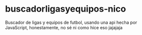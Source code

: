 # buscadorligasyequipos-nico
Buscador de ligas y equipos de futbol, usando una api hecha por JavaScript, honestamente, no sé ni como hice eso jajajaja
